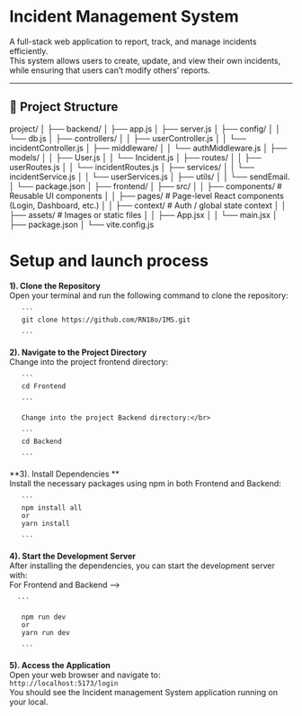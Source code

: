 # Incident Management System

A full-stack web application to report, track, and manage incidents efficiently.  
This system allows users to create, update, and view their own incidents, while ensuring that users can’t modify others’ reports.  

---

## 📁 Project Structure

project/
│
├── backend/
│ ├── app.js
│ ├── server.js
│ ├── config/
│ │ └── db.js
│ ├── controllers/
│ │ ├── userController.js
│ │ └── incidentController.js
│ ├── middleware/
│ │ └── authMiddleware.js
│ ├── models/
│ │ ├── User.js
│ │ └── Incident.js
│ ├── routes/
│ │ ├── userRoutes.js
│ │ └── incidentRoutes.js
│ ├── services/
│ │ └── incidentService.js
│ │ └── userServices.js
│ ├── utils/
│ │ └── sendEmail.
│ └── package.json
│
├── frontend/
│ ├── src/
│ │ ├── components/ # Reusable UI components
│ │ ├── pages/ # Page-level React components (Login, Dashboard, etc.)
│ │ ├── context/ # Auth / global state context
│ │ ├── assets/ # Images or static files
│ │ ├── App.jsx
│ │ └── main.jsx
│ ├── package.json
│ └── vite.config.js


# Setup and launch process
**1). Clone the Repository**<br/>
       Open your terminal and run the following command to clone the repository:<br/>
      
       ```
       git clone https://github.com/RN18o/IMS.git
       
       ``` 

       
**2). Navigate to the Project Directory**<br/>
       Change into the project frontend directory:</br>
       
       ```
       cd Frontend
       
       ```
       
       Change into the project Backend directory:</br>
       
       ```
       cd Backend
       
       ```

       
**3). Install Dependencies **<br/>
       Install the necessary packages using npm in both Frontend and Backend:<br/>
       
       ```
       npm install all
       or
       yarn install
       
       ```

       
**4). Start the Development Server**<br/>
       After installing the dependencies, you can start the development server with:<br/>
       For Frontend and Backend --> 
      
      ```
      
       npm run dev
       or 
       yarn run dev
      
       ```

       
**5). Access the Application**<br/>
      Open your web browser and navigate to:<br/> 
     ```
      http://localhost:5173/login
      ``` <br/>
      You should see the Incident management System application running on  your local. 

